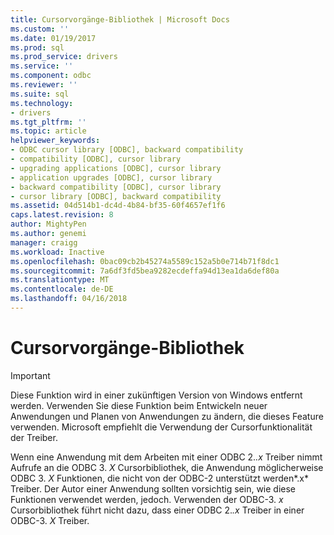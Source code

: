 ```yaml
---
title: Cursorvorgänge-Bibliothek | Microsoft Docs
ms.custom: ''
ms.date: 01/19/2017
ms.prod: sql
ms.prod_service: drivers
ms.service: ''
ms.component: odbc
ms.reviewer: ''
ms.suite: sql
ms.technology:
- drivers
ms.tgt_pltfrm: ''
ms.topic: article
helpviewer_keywords:
- ODBC cursor library [ODBC], backward compatibility
- compatibility [ODBC], cursor library
- upgrading applications [ODBC], cursor library
- application upgrades [ODBC], cursor library
- backward compatibility [ODBC], cursor library
- cursor library [ODBC], backward compatibility
ms.assetid: 04d514b1-dc4d-4b84-bf35-60f4657ef1f6
caps.latest.revision: 8
author: MightyPen
ms.author: genemi
manager: craigg
ms.workload: Inactive
ms.openlocfilehash: 0bac09cb2b45274a5589c152a5b0e714b71f8dc1
ms.sourcegitcommit: 7a6df3fd5bea9282ecdeffa94d13ea1da6def80a
ms.translationtype: MT
ms.contentlocale: de-DE
ms.lasthandoff: 04/16/2018
---
```

# <a name="cursor-library-operations"></a>Cursorvorgänge-Bibliothek
> [!IMPORTANT]  
>  Diese Funktion wird in einer zukünftigen Version von Windows entfernt werden. Verwenden Sie diese Funktion beim Entwickeln neuer Anwendungen und Planen von Anwendungen zu ändern, die dieses Feature verwenden. Microsoft empfiehlt die Verwendung der Cursorfunktionalität der Treiber.  
  
 Wenn eine Anwendung mit dem Arbeiten mit einer ODBC 2.*.x* Treiber nimmt Aufrufe an die ODBC 3. *X* Cursorbibliothek, die Anwendung möglicherweise ODBC 3. *X* Funktionen, die nicht von der ODBC-2 unterstützt werden*.x* Treiber. Der Autor einer Anwendung sollten vorsichtig sein, wie diese Funktionen verwendet werden, jedoch. Verwenden der ODBC-3. *x* Cursorbibliothek führt nicht dazu, dass einer ODBC 2.*.x* Treiber in einer ODBC-3. *X* Treiber.
